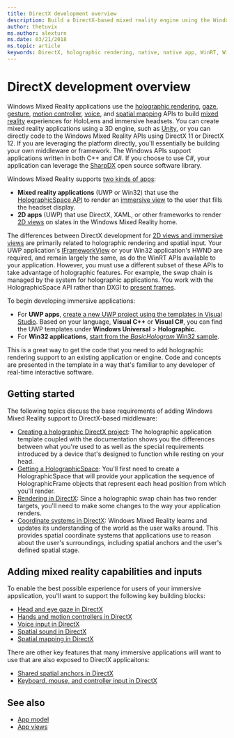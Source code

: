 ```yaml
---
title: DirectX development overview 
description: Build a DirectX-based mixed reality engine using the Windows Mixed Reality APIs directly.
author: thetuvix
ms.author: alexturn
ms.date: 03/21/2018
ms.topic: article
keywords: DirectX, holographic rendering, native, native app, WinRT, WinRT app, platform APIs, custom engine, middleware
---
```




# DirectX development overview


Windows Mixed Reality applications use the [holographic rendering](rendering.md), [gaze](gaze-and-commit.md), [gesture](gaze-and-commit.md#composite-gestures), [motion controller](motion-controllers.md), [voice](voice-input.md), and [spatial mapping](spatial-mapping.md) APIs to build [mixed reality](mixed-reality.md) experiences for HoloLens and immersive headsets. You can create mixed reality applications using a 3D engine, such as [Unity](unity-development-overview.md), or you can directly code to the Windows Mixed Reality APIs using DirectX 11 or DirectX 12. If you are leveraging the platform directly, you'll essentially be building your own middleware or framework. The Windows APIs support applications written in both C++ and C#. If you choose to use C#, your application can leverage the [SharpDX](http://sharpdx.org/) open source software library.


Windows Mixed Reality supports [two kinds of apps](app-views.md):
* **Mixed reality applications** (UWP or Win32) that use the [HolographicSpace API](getting-a-holographicspace.md) to render an [immersive view](app-views.md) to the user that fills the headset display.
* **2D apps** (UWP) that use DirectX, XAML, or other frameworks to render [2D views](app-views.md#2d-views) on slates in the Windows Mixed Reality home.


The differences between DirectX development for [2D views and immersive views](app-views.md) are primarily related to holographic rendering and spatial input. Your UWP application's [IFrameworkView](https://msdn.microsoft.com/library/windows/apps/windows.applicationmodel.core.iframeworkview.aspx) or your Win32 application's HWND are required, and remain largely the same, as do the WinRT APIs available to your application. However, you must use a different subset of these APIs to take advantage of holographic features. For example, the swap chain is managed by the system for holographic applications. You work with the HolographicSpace API rather than DXGI to [present frames](rendering-in-directx.md).

To begin developing immersive applications:
* For **UWP apps**, [create a new UWP project using the templates in Visual Studio](creating-a-holographic-directx-project.md). Based on your language, **Visual C++** or **Visual C#**, you can find the UWP templates under **Windows Universal** > **Holographic**.
* For **Win32 applications**, [start from the *BasicHologram* Win32 sample](creating-a-holographic-directx-project.md#creating-a-win32-project).

This is a great way to get the code that you need to add holographic rendering support to an existing application or engine. Code and concepts are presented in the template in a way that's familiar to any developer of real-time interactive software.


## Getting started

The following topics discuss the base requirements of adding Windows Mixed Reality support to DirectX-based middleware:

* [Creating a holographic DirectX project](creating-a-holographic-directx-project.md): The holographic application template coupled with the documentation shows you the differences between what you're used to as well as the special requirements introduced by a device that's designed to function while resting on your head.
* [Getting a HolographicSpace](getting-a-holographicspace.md): You'll first need to create a HolographicSpace that will provide your application the sequence of HolographicFrame objects that represent each head position from which you'll render.
* [Rendering in DirectX](rendering-in-directx.md): Since a holographic swap chain has two render targets, you'll need to make some changes to the way your application renders.
* [Coordinate systems in DirectX](coordinate-systems-in-directx.md): Windows Mixed Reality learns and updates its understanding of the world as the user walks around. This provides spatial coordinate systems that applications use to reason about the user's surroundings, including spatial anchors and the user's defined spatial stage.

## Adding mixed reality capabilities and inputs

To enable the best possible experience for users of your immersive appslication, you'll want to support the following key building blocks:

* [Head and eye gaze in DirectX](gaze-in-directx.md)
* [Hands and motion controllers in DirectX](hands-and-motion-controllers-in-directx.md)
* [Voice input in DirectX](voice-input-in-directx.md)
* [Spatial sound in DirectX](spatial-sound-in-directx.md)
* [Spatial mapping in DirectX](spatial-mapping-in-directx.md)


There are other key features that many immersive applications will want to use that are also exposed to DirectX applicaitons:

* [Shared spatial anchors in DirectX](shared-spatial-anchors-in-directx.md)
* [Keyboard, mouse, and controller input in DirectX](keyboard,-mouse,-and-controller-input-in-directx.md)

## See also
* [App model](app-model.md)
* [App views](app-views.md)
